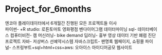 # Project_for_6months
엔코아 플레이데이터에서 6개월간 진행된 모든 프로젝트들 이사<br>
파이썬- +R studio: 로튼토마토 영화평점 벤다이어그램 데이터마이닝
sql- 데이터베이스
컴퓨터비전- 캠 
머신러닝- bike demand
딥러닝- 흉부 영상 데이터 기반 폐렴 진단 프로젝트
자바- 저상버스 선예약시스템
자바스크립트- 팬명록 웹페이지, 쇼핑몰
파이널- 스프링부트+sql+html+css+aws: 오아이스 아이디어공모 웹사이트
